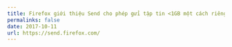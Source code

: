 ```yaml
---
title: Firefox giới thiệu Send cho phép gửi tập tin <1GB một cách riêng tư và an toàn
permalinks: false
date: 2017-10-11
url: https://send.firefox.com/
---
```

